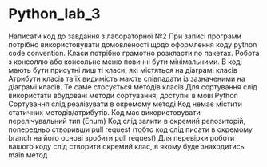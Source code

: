 # Python_lab_3
 
Написати код до завдання з лабораторної №2
При записі програми потрібно використовувати домовленості щодо оформлення коду python code convention.
Класи потрібно грамотно розкласти по пакетах.
Робота з консоллю або консольне меню повинні бути мінімальними.
В коді мають бути присутні лиш ті класи, які містяться на діаграмі класів
Атрибути класів та їх видимість мають співпадати із зазначеними на діаграмі класів. Те саме стосується методів класів
Для сортування слід використати вбудовані методи сортування, доступні в мові Python
Сортування слід реалізувати в окремому методі
Код немає містити статичних методів/атрибутів. Код має використовувати перелічувальний тип (Enum)
Код слід залити в окремий репозиторій, попередньо створивши pull request (тобто код слід писати в окремому branch на його основі зробити pull request)
Для перевірки роботи вашого коду слід створити окремий клас, в якому буде знаходитись main метод
